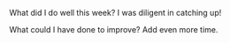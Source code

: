What did I do well this week?
I was diligent in catching up!

What could I have done to improve?
Add even more time.
